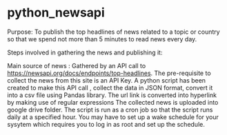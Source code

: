 # python_newsapi
Purpose: To publish the top headlines of news related to a topic or country so that we spend not more than 5 minutes to read news every day.

Steps involved in gathering the news and publishing it:

Main source of news : Gathered by an API call to https://newsapi.org/docs/endpoints/top-headlines. The pre-requisite to collect the news from this site is an API Key.
A python script has been created to make this API call , collect the data in JSON format, convert it into a csv file using Pandas library. The url link is converted into hyperlink by making use of regular expressions
The collected news is uploaded into google drive folder.
The script is run as a cron job so that the script runs daily at a specified hour. You may have to set up a wake schedule for your sysytem which requires you to log in as root and set up the schedule.
